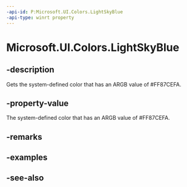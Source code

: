 ```yaml
---
-api-id: P:Microsoft.UI.Colors.LightSkyBlue
-api-type: winrt property
---
```


<!-- Property syntax
public Windows.UI.Color LightSkyBlue { get; }
-->

# Microsoft.UI.Colors.LightSkyBlue

## -description

Gets the system-defined color that has an ARGB value of #FF87CEFA.

## -property-value

The system-defined color that has an ARGB value of #FF87CEFA.

## -remarks

## -examples

## -see-also
